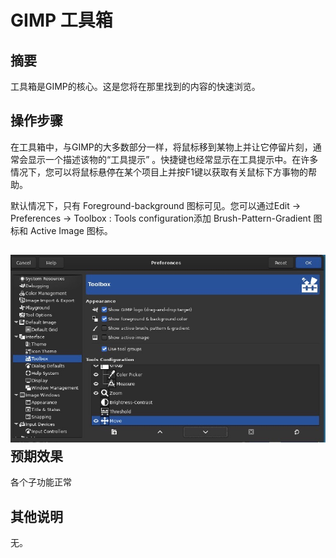 #  GIMP 工具箱

## 摘要

工具箱是GIMP的核心。这是您将在那里找到的内容的快速浏览。

## 操作步骤

在工具箱中，与GIMP的大多数部分一样，将鼠标移到某物上并让它停留片刻，通常会显示一个描述该物的“工具提示” 。快捷键也经常显示在工具提示中。在许多情况下，您可以将鼠标悬停在某个项目上并按F1键以获取有关鼠标下方事物的帮助。

默认情况下，只有 Foreground-background 图标可见。您可以通过Edit → Preferences → Toolbox : Tools configuration添加 Brush-Pattern-Gradient 图标和 Active Image 图标。

## ![GIMP工具箱](./img/GIMP工具箱.png)预期效果

各个子功能正常

## 其他说明

无。
